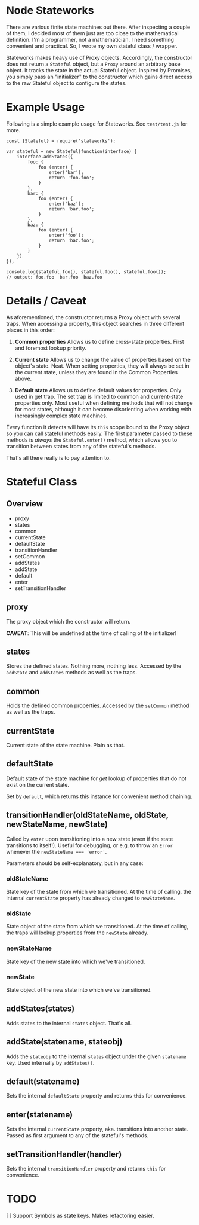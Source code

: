 # Node Stateworks

There are various finite state machines out there. After inspecting a couple of
them, I decided most of them just are too close to the mathematical definition.
I'm a programmer, not a mathematician. I need something convenient and
practical. So, I wrote my own stateful class / wrapper.

Stateworks makes heavy use of Proxy objects. Accordingly, the constructor does
not return a `Stateful` object, but a `Proxy` around an arbitrary base object.
It tracks the state in the actual Stateful object. Inspired by Promises, you
simply pass an "initializer" to the constructor which gains direct access to the
raw Stateful object to configure the states.

# Example Usage

Following is a simple example usage for Stateworks. See `test/test.js` for more.

    const {Stateful} = require('stateworks');
    
    var stateful = new Stateful(function(interface) {
        interface.addStates({
            foo: {
                foo (enter) {
                    enter('bar');
                    return 'foo.foo';
                }
            },
            bar: {
                foo (enter) {
                    enter('baz');
                    return 'bar.foo';
                }
            },
            baz: {
                foo (enter) {
                    enter('foo');
                    return 'baz.foo';
                }
            }
        })
    });
    
    console.log(stateful.foo(), stateful.foo(), stateful.foo());
    // output: foo.foo  bar.foo  baz.foo

# Details / Caveat

As aforementioned, the constructor returns a Proxy object with several traps.
When accessing a property, this object searches in three different places in
this order:

1. **Common properties**
   Allows us to define cross-state properties. First and foremost lookup priority.

2. **Current state**
   Allows us to change the value of properties based on the object's state. Neat.
   When setting properties, they will always be set in the current state, unless
   they are found in the Common Properties above.
   
3. **Default state**
   Allows us to define default values for properties. Only used in get trap. The
   set trap is limited to common and current-state properties only. Most useful
   when defining methods that will not change for most states, although it can
   become disorienting when working with increasingly complex state machines.
   
Every function it detects will have its `this` scope bound to the Proxy object
so you can call stateful methods easily. The first parameter passed to these
methods is *always* the `Stateful.enter()` method, which allows you to
transition between states from any of the stateful's methods.

That's all there really is to pay attention to.


# Stateful Class

## Overview

- proxy
- states
- common
- currentState
- defaultState
- transitionHandler
- setCommon
- addStates
- addState
- default
- enter
- setTransitionHandler

## proxy

The proxy object which the constructor will return.

**CAVEAT**: This will be undefined at the time of calling of the initializer!

## states

Stores the defined states. Nothing more, nothing less. Accessed by the `addState`
and `addStates` methods as well as the traps.

## common

Holds the defined common properties. Accessed by the `setCommon` method as well
as the traps.

## currentState

Current state of the state machine. Plain as that.

## defaultState

Default state of the state machine for *get* lookup of properties that do not
exist on the current state.

Set by `default`, which returns this instance for convenient method chaining.

## transitionHandler(oldStateName, oldState, newStateName, newState)

Called by `enter` upon transitioning into a new state (even if the state
transitions to itself!). Useful for debugging, or e.g. to throw an `Error`
whenever the `newStateName === 'error'`.

Parameters should be self-explanatory, but in any case:

### oldStateName

State key of the state from which we transitioned. At the time of calling, the
internal `currentState` property has already changed to `newStateName`.

### oldState

State object of the state from which we transitioned. At the time of calling,
the traps will lookup properties from the `newState` already.

### newStateName

State key of the new state into which we've transitioned.

### newState

State object of the new state into which we've transitioned.

## addStates(states)

Adds states to the internal `states` object. That's all.

## addState(statename, stateobj)

Adds the `stateobj` to the internal `states` object under the given `statename`
key. Used internally by `addStates()`.

## default(statename)

Sets the internal `defaultState` property and returns `this` for convenience.

## enter(statename)

Sets the internal `currentState` property, aka. transitions into another state.
Passed as first argument to any of the stateful's methods.

## setTransitionHandler(handler)

Sets the internal `transitionHandler` property and returns `this` for convenience.


# TODO

[ ] Support Symbols as state keys. Makes refactoring easier.
